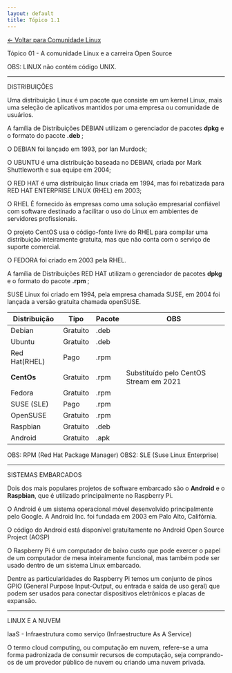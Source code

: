```yaml
---
layout: default 
title: Tópico 1.1
---
```


[← Voltar para Comunidade Linux](/linux-essentials/01-book-lpi/Topico-01-Comunidade-Linux/)

Tópico 01 - A comunidade Linux e a carreira Open Source

OBS: LINUX não contém código UNIX.

-------------------
DISTRIBUIÇÕES

Uma distribuição Linux é um pacote que consiste em um kernel Linux, mais uma seleção de
aplicativos mantidos por uma empresa ou comunidade de usuários. 

A família de Distribuições DEBIAN utilizam o gerenciador de pacotes <B>dpkg</B> e o formato do pacote <b> .deb </b>;

O DEBIAN foi lançado em 1993, por Ian Murdock;

O UBUNTU é uma distribuição baseada no DEBIAN, criada por Mark Shuttleworth e sua equipe em 2004;

O RED HAT é uma distribuição linux criada em 1994, mas foi rebatizada para RED HAT ENTERPRISE LINUX (RHEL) em 2003;

O RHEL É fornecido às empresas como uma solução empresarial confiável com software destinado a facilitar o uso do Linux em ambientes de servidores profissionais.

O projeto CentOS usa o código-fonte livre do RHEL para compilar uma distribuição inteiramente gratuita, mas que não conta com o serviço de suporte comercial.

O FEDORA foi criado em 2003 pela RHEL.

A família de Distribuições RED HAT utilizam o gerenciador de pacotes <B>dpkg</B> e o formato do pacote <b> .rpm </b>;

SUSE Linux foi criado em 1994, pela empresa chamada SUSE, em 2004 foi lançada a versão gratuita chamada openSUSE.


|Distribuição  | Tipo      | Pacote| OBS
| -----------  |--         | ----- | ---
|Debian        | Gratuito  | .deb
|Ubuntu        | Gratuito  | .deb
|Red Hat(RHEL) | Pago      | .rpm
| **CentOs**| Gratuito  | .rpm  | Substituído pelo CentOS Stream em 2021
|Fedora        | Gratuito  | .rpm
|SUSE (SLE)    | Pago      | .rpm
|OpenSUSE      | Gratuito  | .rpm
|Raspbian      | Gratuito  | .deb
|Android       | Gratuito  | .apk


OBS: RPM (Red Hat Package Manager)
OBS2: SLE (Suse Linux Enterprise)

------------
SISTEMAS EMBARCADOS

 Dois dos mais populares projetos de software embarcado são o <b> Android</b> e o <b>Raspbian</b>, que é utilizado principalmente no Raspberry Pi.

O Android é um sistema operacional móvel desenvolvido principalmente pelo Google. A Android Inc. foi fundada em 2003 em Palo Alto, Califórnia.

O código do Android está disponível gratuitamente no Android Open Source Project (AOSP)

O Raspberry Pi é um computador de baixo custo que pode exercer o papel de um computador de mesa inteiramente funcional, mas também pode ser usado dentro de um sistema Linux embarcado. 

Dentre as particularidades do Raspberry Pi temos um conjunto de pinos GPIO (General Purpose Input-Output, ou entrada e saída de uso geral) que podem ser usados para conectar dispositivos eletrônicos e placas de expansão.

-----
LINUX E A NUVEM

IaaS - Infraestrutura como serviço (Infraestructure As A Service)

O termo cloud computing, ou computação em nuvem, refere-se a uma forma padronizada de consumir recursos de computação, seja comprando-os de um provedor público de nuvem ou criando uma nuvem privada. 
